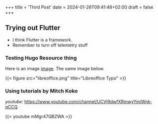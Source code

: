 +++
title = 'Third Post'
date = 2024-01-26T09:41:48+02:00
draft = false
+++

## Trying out Flutter
- I think Flutter is a framework.
- Remember to turn off telemetry stuff

### Testing Hugo Resource thing

Here is an image [image](libreoffice.png). The same image below.

{{< figure src="libreoffice.png" title="Libreoffice Typo" >}}

### Using tutorials by Mitch Koko
_youtube_: https://www.youtube.com/channel/UCVj9dwfXRmwyYmiWnk-qCCQ

{{< youtube mMgr47QBZWA >}}
